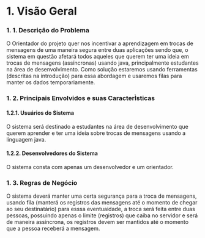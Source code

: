 # 1. Visão Geral

### 1. 1. Descrição do Problema 

O Orientador do projeto quer nos incentivar a aprendizagem em trocas de mensagens de uma maneira segura entre duas aplicações sendo que, o sistema em questão afetará todos aqueles que querem ter uma ideia em trocas de mensagens (assíncronas) usando java, principalmente estudantes na área de desenvolvimento. Como solução estaremos usando ferramentas (descritas na introdução) para essa abordagem e usaremos filas para manter os dados temporariamente.

### 1. 2. Principais Envolvidos e suas CaracterÌsticas

#### 1.2.1. Usuários do Sistema

O sistema será destinado a estudantes na área de desenvolvimento que querem aprender e ter uma ideia sobre trocas de mensagens usando a linguagem java.

#### 1.2.2. Desenvolvedores do Sistema

O sistema consta com apenas um desenvolvedor e um orientador. 

### 1. 3. Regras de Negócio

O sistema deverá manter uma certa segurança para a troca de mensagens, usando fila (manterá os registros das mensagens até o momento de chegar ao seu destinatário) para esssa eventuaidade, a troca será feita entre duas pessoas, possuindo apenas o limite (registros) que caiba no servidor e será de maneira assíncrona, os registros devem ser mantidos até o momento que a pessoa receberá a mensagem.

